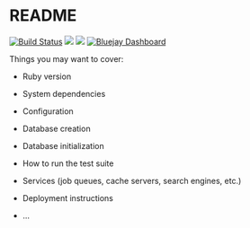 # README

[![Build Status](https://travis-ci.org/zfred219/q2q.svg?branch=master)](https://travis-ci.org/zfred219/q2q)
<a href="https://codeclimate.com/github/zfred219/q2q/maintainability"><img src="https://api.codeclimate.com/v1/badges/9fd21f7ab296e2d91fe2/maintainability" /></a>
<a href="https://codeclimate.com/github/zfred219/q2q/test_coverage"><img src="https://api.codeclimate.com/v1/badges/9fd21f7ab296e2d91fe2/test_coverage" /></a>
[![Bluejay Dashboard](https://img.shields.io/badge/bluejay-dashboard_8-blue.svg)](http://dashboard.bluejay.governify.io/dashboard/script/dashboardLoader.js?dashboardURL=https://reporter.bluejay.governify.io/api/v4/dashboards/tpa-testing-GH-zfred219_q2q/main)

Things you may want to cover:

* Ruby version

* System dependencies

* Configuration

* Database creation

* Database initialization

* How to run the test suite

* Services (job queues, cache servers, search engines, etc.)

* Deployment instructions

* ...
